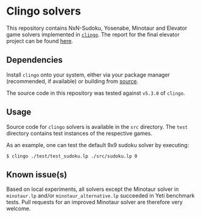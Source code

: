 # Clingo solvers

This repository contains NxN-Sudoku, Yosenabe, Minotaur and Elevator game solvers implemented in [`clingo`](https://github.com/potassco/clingo). The report for the final elevator project can be found [here](./docs/asp_elevator.pdf).

## Dependencies

Install `clingo` onto your system, either via your package manager (recommended, if available) or building from [source](https://github.com/potassco/clingo/blob/master/INSTALL.md).

The source code in this repository was tested against `v5.3.0` of `clingo`.

## Usage

Source code for `clingo` solvers is available in the `src` directory. The `test` directory contains test instances of the respective games.

As an example, one can test the default 9x9 sudoku solver by executing:

```shell
$ clingo ./test/test_sudoku.lp ./src/sudoku.lp 0
```

## Known issue(s)

Based on local experiments, all solvers except the Minotaur solver in `minotaur.lp` and/or `minotaur_alternative.lp` succeeded in Yeti benchmark tests. Pull requests for an improved Minotaur solver are therefore very welcome.
